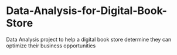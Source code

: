 # Data-Analysis-for-Digital-Book-Store
Data Analysis project to help a digital book store determine they can optimize their business opportunities
